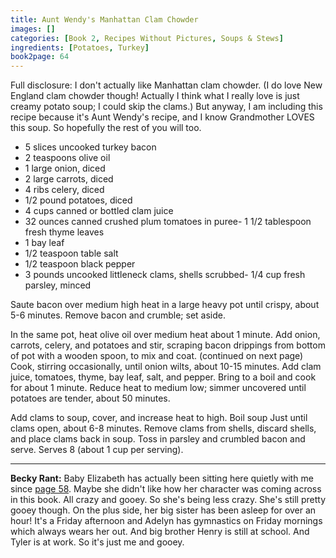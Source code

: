 ```yaml
---
title: Aunt Wendy's Manhattan Clam Chowder
images: []
categories: [Book 2, Recipes Without Pictures, Soups & Stews]
ingredients: [Potatoes, Turkey]
book2page: 64
---
```


Full disclosure: I don't actually like Manhattan clam chowder. (I do love New England clam chowder though! Actually I think what I really love is just creamy potato soup; I could skip the clams.) But anyway, I am including this recipe because it's Aunt Wendy's recipe, and I know Grandmother LOVES this soup. So hopefully the rest of you will too. 

- 5 slices uncooked turkey bacon
- 2 teaspoons olive oil
- 1 large onion, diced
- 2 large carrots, diced
- 4 ribs celery, diced
- 1/2 pound potatoes, diced
- 4 cups canned or bottled clam juice
- 32 ounces canned crushed plum tomatoes in puree- 1 1/2 tablespoon fresh thyme leaves
- 1 bay leaf
- 1/2 teaspoon table salt
- 1/2 teaspoon black pepper
- 3 pounds uncooked littleneck clams, shells scrubbed- 1/4 cup fresh parsley, minced

Saute bacon over medium high heat in a large heavy pot until crispy, about 5-6 minutes. Remove bacon and crumble; set aside. 

In the same pot, heat olive oil over medium heat about 1 minute. Add onion, carrots, celery, and potatoes and stir, scraping bacon drippings from bottom of pot with a wooden spoon, to mix and coat. 
(continued on next page)
Cook, stirring occasionally, until onion wilts, about 10-15 minutes. Add clam juice, tomatoes, thyme, bay leaf, salt, and pepper. Bring to a boil and cook for about 1 minute. Reduce heat to medium low; simmer uncovered until potatoes are tender, about 50 minutes. 

Add clams to soup, cover, and increase heat to high. Boil soup Just until clams open, about 6-8 minutes. Remove clams from shells, discard shells, and place clams back in soup. Toss in parsley and crumbled bacon and serve. Serves 8 (about 1 cup per serving). 

----
**Becky Rant:**
Baby Elizabeth has actually been sitting here quietly with me since [page 58](Pigs_in_Blankets.md). Maybe she didn't like how her character was coming across in this book. All crazy and gooey. So she's being less crazy. She's still pretty gooey though. On the plus side, her big sister has been asleep for over an hour! It's a Friday afternoon and Adelyn has gymnastics on Friday mornings which always wears her out. And big brother Henry is still at school. And Tyler is at work. So it's just me and gooey.